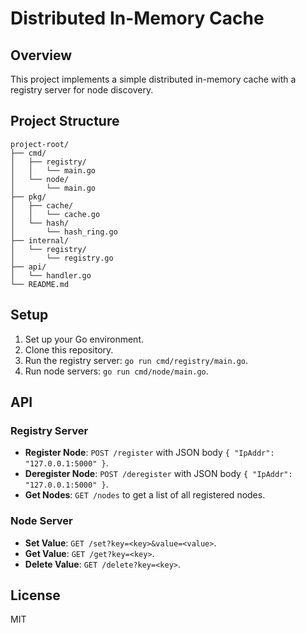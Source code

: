 # Distributed In-Memory Cache

## Overview

This project implements a simple distributed in-memory cache with a registry server for node discovery.

## Project Structure

```
project-root/
├── cmd/
│   ├── registry/
│   │   └── main.go
│   └── node/
│       └── main.go
├── pkg/
│   ├── cache/
│   │   └── cache.go
│   └── hash/
│       └── hash_ring.go
├── internal/
│   └── registry/
│       └── registry.go
├── api/
│   └── handler.go
└── README.md

```


## Setup

1. Set up your Go environment.
2. Clone this repository.
3. Run the registry server: `go run cmd/registry/main.go`.
4. Run node servers: `go run cmd/node/main.go`.

## API

### Registry Server

- **Register Node**: `POST /register` with JSON body `{ "IpAddr": "127.0.0.1:5000" }`.
- **Deregister Node**: `POST /deregister` with JSON body `{ "IpAddr": "127.0.0.1:5000" }`.
- **Get Nodes**: `GET /nodes` to get a list of all registered nodes.

### Node Server

- **Set Value**: `GET /set?key=<key>&value=<value>`.
- **Get Value**: `GET /get?key=<key>`.
- **Delete Value**: `GET /delete?key=<key>`.

## License

MIT

